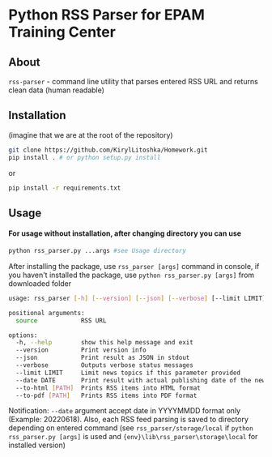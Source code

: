# Python RSS Parser for EPAM Training Center

## About

`rss-parser` - command line utility that parses entered RSS URL and returns clean data (human readable)

## Installation

(imagine that we are at the root of the repository)
```bash
git clone https://github.com/KirylLitoshka/Homework.git
pip install . # or python setup.py install
```
or
```bash
pip install -r requirements.txt
```


## Usage
#### For usage without installation, after changing directory you can use
```bash
python rss_parser.py ...args #see Usage directory
```

After installing the package, use `rss_parser [args]` command in console, if you haven't installed the package, use `python rss_parser.py [args]` 
from downloaded folder 
```bash
usage: rss_parser [-h] [--version] [--json] [--verbose] [--limit LIMIT] [--date DATE] [--to-html [PATH]] [--to-pdf [PATH]] [source] 

positional arguments:
  source            RSS URL

options:
  -h, --help        show this help message and exit
  --version         Print version info
  --json            Print result as JSON in stdout
  --verbose         Outputs verbose status messages
  --limit LIMIT     Limit news topics if this parameter provided
  --date DATE       Print result with actual publishing date of the news
  --to-html [PATH]  Prints RSS items into HTML format
  --to-pdf [PATH]   Prints RSS items into PDF format

```
Notification: `--date` argument accept date in YYYYMMDD format only (Example: 20220618). Also, each RSS feed parsing is saved to directory depending on entered command
(see `rss_parser/storage/local` if `python rss_parser.py [args]` is used and `{env}\lib\rss_parser\storage\local` for installed version)